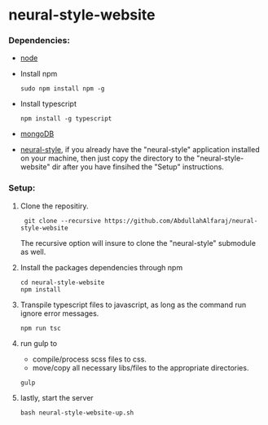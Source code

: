 # neural-style-website
### Dependencies:
* [node](https://nodejs.org/en/)
* Install npm 
    
    ```shell
    sudo npm install npm -g
    ```
* Install typescript
   
    ```shell
    npm install -g typescript
    ```
* [mongoDB](https://docs.mongodb.org/manual/installation/)
* [neural-style](https://github.com/jcjohnson/neural-style), if you already have the "neural-style" application installed on your machine, then just copy the directory to the "neural-style-website" dir after you have finsihed the "Setup" instructions.

### Setup:
1. Clone the repositiry.

   ```shell
    git clone --recursive https://github.com/AbdullahAlfaraj/neural-style-website
    ```
    The recursive option will insure to clone the "neural-style" submodule as well.

2. Install the packages dependencies through npm
   
    ```shell
    cd neural-style-website
    npm install
    ```

3. Transpile typescript files to javascript, as long as the command run ignore error messages.
    
    ```shell
    npm run tsc
    ```
4. run gulp to 
    * compile/process scss files to css.
    * move/copy all necessary libs/files to the appropriate directories.

    ```shell
    gulp
    ```
5. lastly, start the server
    
    ```shell
    bash neural-style-website-up.sh
    ```
